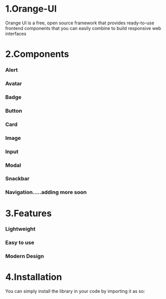 <h1>1.Orange-UI</h1>
<p>Orange UI is a free, open source framework that provides ready-to-use frontend components that you can easily combine to build responsive web interfaces</p>

<h1>2.Components</h1> 
  <h3>Alert</h3>
  <h3>Avatar</h3>
  <h3>Badge</h3>
  <h3>Button</h3>
  <h3>Card</h3>
  <h3>Image</h3>
  <h3>Input</h3>
  <h3>Modal</h3>
  <h3>Snackbar</h3>
  <h3>Navigation.....adding more soon</h3>

<h1>3.Features</h1> 
  <h3>Lightweight</h3>
  <h3>Easy to use</h3>
  <h3>Modern Design</h3>
  
<h1>4.Installation</h1> 
  <p>You can simply install the library in your code by importing it as so:</p>
  <p><link rel="stylesheet" href="https://orangeui.netlify.app/orange-ui.css"></p>
